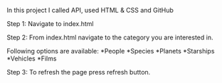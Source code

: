 In this project I called API, used HTML & CSS and GitHub

Step 1: Navigate to index.html

Step 2: From index.html navigate to the category you are interested in.

Following options are available:
*People
*Species
*Planets
*Starships
*Vehicles
*Films

Step 3: To refresh the page press refresh button.